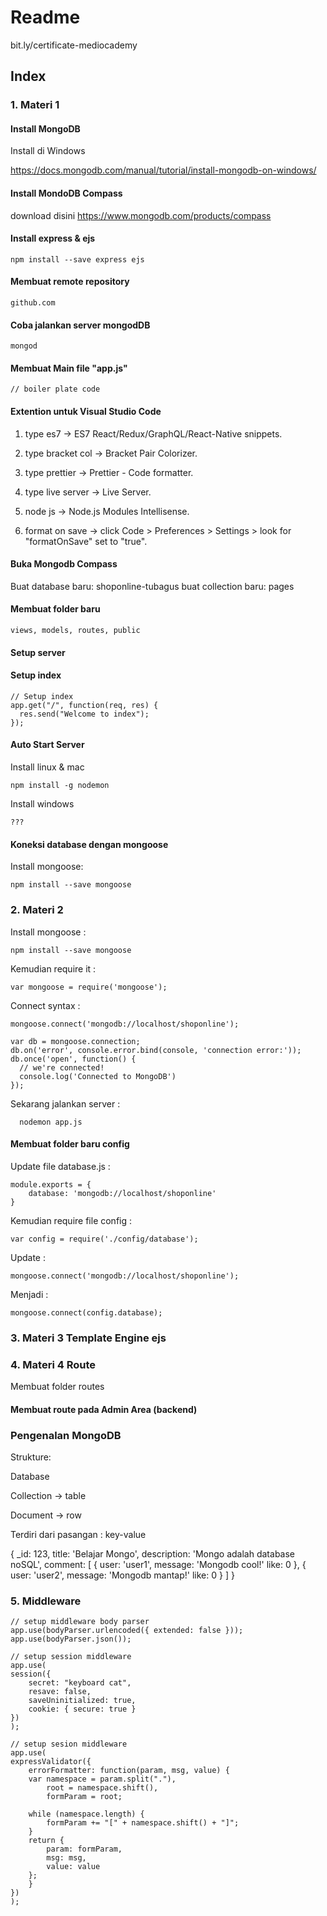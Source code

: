 # Readme

bit.ly/certificate-mediocademy

## Index

### 1. Materi 1

#### Install MongoDB

Install di Windows

https://docs.mongodb.com/manual/tutorial/install-mongodb-on-windows/

#### Install MondoDB Compass

download disini https://www.mongodb.com/products/compass

#### Install express & ejs

    npm install --save express ejs

#### Membuat remote repository

    github.com

#### Coba jalankan server mongodDB

    mongod

#### Membuat Main file "app.js"

    // boiler plate code

#### Extention untuk Visual Studio Code

1. type es7 -> ES7 React/Redux/GraphQL/React-Native snippets.

2. type bracket col -> Bracket Pair Colorizer.

3. type prettier -> Prettier - Code formatter.

4. type live server -> Live Server.

5. node js -> Node.js Modules Intellisense.

6. format on save -> click Code > Preferences > Settings > look for "formatOnSave" set to "true".

#### Buka Mongodb Compass

Buat database baru: shoponline-tubagus
buat collection baru: pages

#### Membuat folder baru

    views, models, routes, public

#### Setup server

#### Setup index

    // Setup index
    app.get("/", function(req, res) {
      res.send("Welcome to index");
    });

#### Auto Start Server

Install linux & mac

    npm install -g nodemon

Install windows

    ???

#### Koneksi database dengan mongoose

Install mongoose:

    npm install --save mongoose

### 2. Materi 2

Install mongoose :

    npm install --save mongoose

Kemudian require it :

    var mongoose = require('mongoose');

Connect syntax :

    mongoose.connect('mongodb://localhost/shoponline');

    var db = mongoose.connection;
    db.on('error', console.error.bind(console, 'connection error:'));
    db.once('open', function() {
      // we're connected!
      console.log('Connected to MongoDB')
    });

Sekarang jalankan server :

      nodemon app.js

#### Membuat folder baru config

Update file database.js :

    module.exports = {
    	database: 'mongodb://localhost/shoponline'
    }

Kemudian require file config :

    var config = require('./config/database');

Update :

    mongoose.connect('mongodb://localhost/shoponline');

Menjadi :

    mongoose.connect(config.database);

### 3. Materi 3 Template Engine ejs

### 4. Materi 4 Route

Membuat folder routes

#### Membuat route pada Admin Area (backend)

### Pengenalan MongoDB

Strukture:

Database

Collection -> table

Document -> row

Terdiri dari pasangan : key-value

{
\_id: 123,
title: 'Belajar Mongo',
description: 'Mongo adalah database noSQL',
comment: [
{
user: 'user1',
message: 'Mongodb cool!'
like: 0
},
{
user: 'user2',
message: 'Mongodb mantap!'
like: 0
}
]
}

### 5. Middleware

    // setup middleware body parser
    app.use(bodyParser.urlencoded({ extended: false }));
    app.use(bodyParser.json());

    // setup session middleware
    app.use(
    session({
        secret: "keyboard cat",
        resave: false,
        saveUninitialized: true,
        cookie: { secure: true }
    })
    );

    // setup sesion middleware
    app.use(
    expressValidator({
        errorFormatter: function(param, msg, value) {
        var namespace = param.split("."),
            root = namespace.shift(),
            formParam = root;

        while (namespace.length) {
            formParam += "[" + namespace.shift() + "]";
        }
        return {
            param: formParam,
            msg: msg,
            value: value
        };
        }
    })
    );
